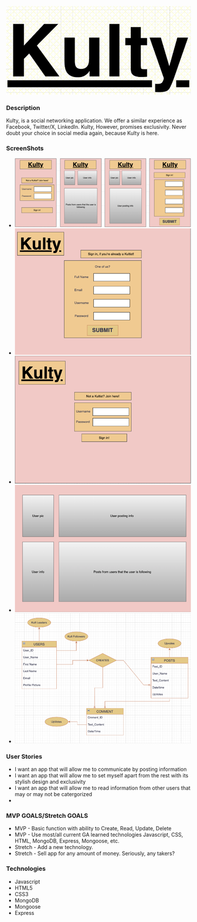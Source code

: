 <img src="Screenshot 2023-10-12 at 9.00.21 PM.png">



<h3>Description</h3>

<p>Kulty, is a social networking application. We offer a similar experience as Facebook, Twitter/X, LinkedIn. Kulty, However, promises exclusivity. Never doubt your choice in social media again, because Kulty is here.</p>


<h3>ScreenShots</h3>
<ul>
    <li><img src="Screenshot 2023-10-12 at 8.57.04 PM.png"></li>
    <li><img src="Screenshot 2023-10-12 at 8.57.51 PM.png"></li>
    <li><img src="Screenshot 2023-10-12 at 8.57.23 PM.png"></li>
    <li><img src="Screenshot 2023-10-12 at 8.58.04 PM.png"></li>
    <li><img src="Screenshot 2023-10-12 at 8.58.50 PM.png"></li>
</ul>




<h3>User Stories</h3>
<ul>
    <li>I want an app that will allow me to communicate by posting information</li>
    <li>I want an app that will allow me to set myself apart from the rest with its stylish design and exclusivity</li>
    <li>I want an app that will allow me to read information from other users that may or may not be catergorized</li>
    <li></li>
</ul>





<h3>MVP GOALS/Stretch GOALS</h3>
<ul>
    <li>MVP - Basic function with ability to Create, Read, Update, Delete</li>
    <li>MVP - Use most/all current GA learned technologies Javascript, CSS, HTML, MongoDB, Express, Mongoose, etc.</li>
    <li>Stretch - Add a new technology.</li>
    <li>Stretch - Sell app for any amount of money. Seriously, any takers?</li>
</ul>

<h3>Technologies</h3>
<ul>
    <li>Javascript</li>
    <li>HTML5</li>
    <li>CSS3</li>
    <li>MongoDB</li>
    <li>Mongoose</li>
    <li>Express</li>
</ul>